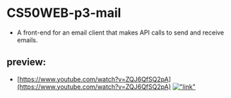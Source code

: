 # CS50WEB-p3-mail

- A front-end for an email client that makes API calls to send and receive emails.

## preview:
- [https://www.youtube.com/watch?v=ZQJ6QfSQ2pA](https://www.youtube.com/watch?v=ZQJ6QfSQ2pA)
[!["link"](https://i.ytimg.com/vi/ZQJ6QfSQ2pA/hqdefault.jpg)](https://www.youtube.com/watch?v=ZQJ6QfSQ2pA)

